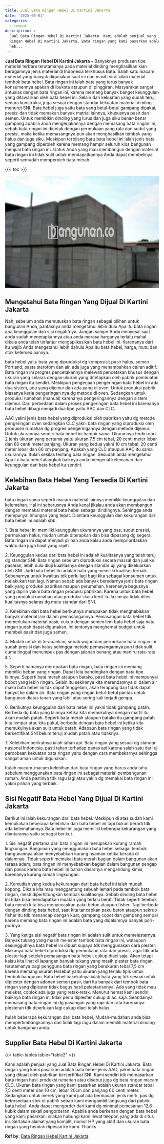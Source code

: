 ```yaml
---
title: Jual Bata Ringan Hebel Di Kartini Jakarta
date: '2025-06-01'
categories:
  - tempat
description: >-
  Jual Bata Ringan Hebel Di Kartini Jakarta. Kami adalah penjual yang Jual Bata
  Ringan Hebel Di Kartini Jakarta. Bata ringan yang kami pasarkan adalah bata
  heb...
---
```


**Jual Bata Ringan Hebel Di Kartini Jakarta** – Banyaknya produsen tipe material terbaru terutamanya pada material dinding menghasilkan kian beragamnya jenis material di Indonesia terkhusus Bata. Salah satu macam material yang banyak digunakan saat ini dan masih viral ialah material tembok bata hebel. Bata ringan ini ialah bata yang terus banyak konsumennya apakah di ibukota ataupun di pinggiran. Masyarakat sangat antusias dengan bata ringan ini, karena memang banyak banget keunggulan yang ditawarkan oleh bata hebel ini. Selain dari kekuatan yang sudah teruji secara konstruksi, juga sesuai dengan standar kekuatan material dinding menurut SNI. Bata hebel juga yaitu bata yang betul-betul gampang dipakai, presisi dan tidak memakan banyak matrial lainnya, khususnya pasir dan semen. Untuk membikin dinding yang lurus dan juga siku benar-benar gampang apabila anda mengerjakannya dengan memasang bata ringan ini, sebab bata ringan ini dicetak dengan permukaan yang rata dan sudut yang presisi, maka ketika memasangnya pun akan menghasilkan tembok yang halus dan juga siku. Meskipun terbilang baru bata hebel ini ialah jenis bata yang gampang diperoleh karena memang hampir seluruh kios bangunan menjual bata ringan ini. Untuk Anda yang mau membangun dengan material bata ringan ini tidak sulit untuk mendapatkannya Anda dapat membelinya seperti semudah memperoleh bata merah.

{{< toc >}}

![Jual Bata Ringan Hebel Di Kartini Jakarta](/images/jual-hebel-murah-36.png)

## Mengetahui Bata Ringan Yang Dijual Di Kartini Jakarta

Nah, sebelum anda memutuskan bata ringan sebagai pilihan untuk bangunan Anda, pantasnya anda mengetahui lebih dulu Apa itu bata ringan apa keunggulan dan sisi negatifnya. Jangan sampe Anda menyesal saat anda sudah menerapkannya atau anda merasa harganya terlalu mahal dikala anda telah terlanjur mengaplikasikan bata hebel ini. Karenanya dari itu wajib Anda mengetahui lebih dahulu Apa itu bata hebel, harga, mutu dan stok ketersediaannya.

bata hebel yaitu bata yang diproduksi dg komposisi; pasir halus, semen Portland, pasta sterofom dan air, ada juga yang menambahkan cairan aditif. Bata ringan ini progres pencetakannya melewati pencetakan khusus dengan ukuran yang selaras dengan ukuran yang ditetapkan oleh pabrik pembuatan bata ringan itu sendiri. Meskipun pengerjaan pengeringan bata hebel ini ada dua sistem, ada yang dijemur dan ada yang di oven. Untuk produksi pabrik biasanya kerja pengeringan nya dg metode di oven. Sedangkan untuk produksi rumahan (manual) karenanya pengeringannya dengan sistem dijemur. Dari perbedaan dalam proses pengeringan bata hebel ini karenanya bata hebel dibagi menjadi dua tipe yaitu AAC dan CLC.

AAC yakni jenis bata hebel yang diproduksi oleh pabrikan yaitu dg metode pengeringan oven sedangkan CLC yakni bata ringan yang diproduksi oleh produsen rumahan dg progres pengeringannya dengan metode dijemur. Untuk ukurannya sendiri bata hebel ini hampir sama. Ukurannya terdiri dari 2 jenis ukuran yang pertama yaitu ukuran 7.5 cm tebal, 20 centi meter lebar dan 60 centi meter panjang. Ukuran yang kedua yakni 10 cm tebal, 20 centi meter lebar dan 60 cm panjang. Apakah yang CLC ataupun AAC itu sama ukurannya. Itulah sekilas tentang bata ringan. Sesudah anda mengetahui Apa itu bata hebel alangkah baiknya anda mengenal kelemahan dan keunggulan dari bata hebel itu sendiri.

## Kelebihan Bata Hebel Yang Tersedia Di Kartini Jakarta

bata ringan sama seperti macam material lainnya memiliki keunggulan dan kelemahan. Hal ini seharusnya Anda kenal jikalau anda akan membangun dengan memakai material bata hebel sebagai dindingnya. Sehingga anda mempunyai hitungan yang tepat. Diantara keunggulan dan kekurangan dari bata hebel ini adalah sbb.

1\. Bata hebel ini memiliki keunggulan ukurannya yang pas, sudut presisi, permukaan halus, mudah untuk diterapkan dan bisa dipasang dg segera. Bata ringan ini dapat menjadi pilihan anda kalau anda memprioritaskan waktu dan juga hasil yang rapih.

2\. Keunggulan kedua dari bata hebel ini adalah kualitasnya yang telah teruji dg standar SNI. Bata ringan sebelum diproduksi secara massal dan jual ke pasaran, lebih dulu diuji kualitasnya dengan standar uji yang dikeluarkan oleh SNI. Jadi bata hebel itu adalah bata yang memiliki kualitas terbaik. Sebenarnya untuk kwalitas tdk perlu lagi bagi kita sebagai konsumen untuk melakukan test lagi. Namun sebab ada banyak beredarnya jenis bata ringan baik yang produksi pabrikan maupun perumahan, karenanya bagusnya yang dipilih yakni bata ringan produksi pabrikan. Karena untuk bata hebel yang produksi rumahan atau produksi skala kecil itu lazimnya tidak dites kualitasnya selaras dg mutu standar dari SNI.

3\. Kelebihan dari bata hebel berikutnya merupakan tidak menghabiskan banyak material lain dalam pemasangannya. Pemasangan bata hebel tdk memerlukan material pasir, cukup dengan semen lem bata hebel saja bata ringan sudah dapat digunakan. Ini tentunya menghemat budget untuk membeli pasir dan juga semen.

4\. Mudah untuk di terapankan, sebab wujud dan permukaan bata ringan ini sudah presisi dan halus sehingga metode pemasangannya pun tidak sulit, cuma tinggal menumpuk pas dengan jalanan benang atau meniru rata-rata air.

5\. Seperti namanya merupakan bata ringan, bata ringan ini memang memiliki beban yang ringan. Dapat kita bandingkan dengan bata tipe lainnya. Seperti bata merah ataupun batako, pasti bata hebel ini mempunyai bobot yang lebih ringan. Selain itu sekiranya kita merendamnya di dalam air maka bata hebel ini tdk dapat tenggelam, akan terapung dan tidak dapat hanyut ke dalam air. Bata ringan yang ringan betul-betul pantas untuk bangunan diatas tanah yang labil atau sering kali terjadi gempa.

6\. Berikutnya keunggulan dari bata hebel ini yakni tidak gampang patah. Berbeda dg bata yang lainnya ketika kita memukulnya dengan martil itu akan mudah patah. Seperti bata merah ataupun batako itu gampang patah kita lempar atau kita pukul, berbeda dengan bata hebel ini ketika kita memukulnya akan sulit untuk patah. Adapaun bata ringan yang tidak bersertifikat SNI belum teruji mudah patah atau tidaknya.

7\. Kelebihan berikutnya ialah tahan api. Bata ringan yang sesuai dg standar nasional Indonesia, pasti tahan terhadap panas api karena salah satu dari uji percobaan kekuatan bata ringan yaitu dengan cara membakarnya sehingga sangat aman untuk digunakan.

Itulah macam-macam kelebihan dari bata ringan yang harus anda tahu sebelum menggunakan bata ringan ini sebagai material pembangunan rumah. Anda pastinya tdk ragu lagi atau yakin dg memakai bata ringan ini yakni pilihan yang terbaik.

## Sisi Negatif Bata Hebel Yang Dijual Di Kartini Jakarta

Berikut ini ialah kekurangan dari bata hebel. Meskipun di atas sudah kami kemukakan beberapa kelebihan dari bata hebel ini tapi bukan berarti tdk ada kelemahannya. Bata hebel ini juga memiliki beberapa kekurangan yang diantaranya yaitu sebagai berikut.

1\. Sisi negatif pertama dari bata ringan ini merupakan kurang ramah lingkungan. Bangunan yang menggunakan bata hebel sebagai tembok bangunannya akan menyebabkan kurang nyaman ketika berada di dalamnya. Tidak seperti memakai bata merah bagian dalam bangunan akan terasa adem, bata ringan ini menyebabkan bagian dalam bangunan pengap dan panas karena bata hebel ini bahan dasarnya mengandung kimia, karenanya kurang ramah lingkungan.

2\. Kemudian yang kedua kekurangan dari bata hebel ini ialah mudah kopong. Dikala kita mau menggantung sebuah lemari pada tembok bata ringan, mesti diperhitungkan kembali kualitasnya. Sebab dinding bata hebel ini tidak bisa mendapatkan muatan yang terlalu berat. Tidak seperti tembok bata merah kita bisa menancapkan paku beton ataupun fisher. Tapi berbeda dengan dinding bata hebel, saat kita tancapkan paku beton ataupun sekrup fisher itu tdk menancap dengan kuat, gampang copot dan gampang sempal karena memang bata ringan ini adalah bata yang didalamnya banyak pori-porinya.

3\. Yang ketiga sisi negatif bata ringan ini adalah sulit untuk memelesternya. Banyak tukang yang masih melester tembok bata ringan ini, walaupun sesungguhnya bata hebel ini dibuat supaya tdk menggunakan cara plester. Makanya bata hebel diproduksi dg permukaan rata dan presisi, agar tdk ada plester lagi setelah pemasangan bata hebel, cukup diaci saja. Akan tetapi kalau kita lihat di lapangan banyak tukang yang masih plester bata ringan terutamanya bagi pengguna bata ringan yang berukuran tebal 7,5 cm karena memang ukuran tersebut yaitu ukuran yang terlalu tipis untuk tembok bangunan. Bata hebel hakekatnya ialah bata yang tdk sesuai untuk diplester dengan adonan semen pasir, dari itu banyak dari tembok bata ringan yang diplester tidak bagus hasil pelestariannya. Ada yang tidak mau melekat, coplok ada juga yang retak-retak. Menurut hemat kami sendiri baiknya bata ringan ini tidak perlu diplester cukup di aci saja. Seandainya memasang bata ringan ini dg pasangan yang rapi dan rata karenanya plesteran tdk diperlukan lagi cukup diaci telah halus.

Itulah beberapa kekurangan dari bata hebel, Mudah-mudahan anda bisa mempertimbangkannya dan tidak lagi ragu dalam memilih material dinding untuk bangunan anda.

## Supplier Bata Hebel Di Kartini Jakarta

{{< table-tables table="table2" >}}

Kami adalah penjual yang Jual Bata Ringan Hebel Di Kartini Jakarta. Bata ringan yang kami pasarkan adalah bata hebel jenis AAC, yakni bata ringan yang dibuat oleh pabrikan bersertifikat SNI. Kami sendiri tdk memasarkan bata ringan hasil produksi rumahan atau disebut juga dg bata ringan macam CLC. Ukuran bata ringan yang kami pasarkan adalah ukuran standar tebal 7,5 centi meter dan 10 cm, lebar 20cm dan panjang 60 centi meter. Sedangkan untuk merek yang kami jual ada bermacam jenis merk, pas dg ketersediaan stok di pabrik sebab kami mengambil langsung dari pabrik bata hebel. Anda dapat mengorder dari kami dg minimal pemesanan 12,6 kubik dalam sekali pengorderan. Apabila anda berkenan dengan bata hebel yang kami pasarkan, silakan hubungi kami lewat telepon yang ada di situs ini. Sertakan alamat yang komplit, nomor HP yang aktif dan ukuran bata ringan yang hendak dipesan ke kami. Thanks.

**Ref by:** [Bata Ringan Hebel Kartini Jakarta](https://id.wikipedia.org/wiki/Bata)

